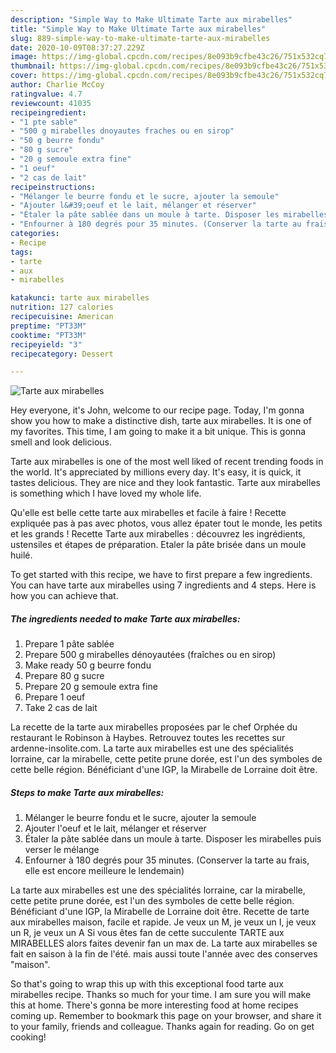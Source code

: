```yaml
---
description: "Simple Way to Make Ultimate Tarte aux mirabelles"
title: "Simple Way to Make Ultimate Tarte aux mirabelles"
slug: 889-simple-way-to-make-ultimate-tarte-aux-mirabelles
date: 2020-10-09T08:37:27.229Z
image: https://img-global.cpcdn.com/recipes/8e093b9cfbe43c26/751x532cq70/tarte-aux-mirabelles-photo-principale-de-la-recette.jpg
thumbnail: https://img-global.cpcdn.com/recipes/8e093b9cfbe43c26/751x532cq70/tarte-aux-mirabelles-photo-principale-de-la-recette.jpg
cover: https://img-global.cpcdn.com/recipes/8e093b9cfbe43c26/751x532cq70/tarte-aux-mirabelles-photo-principale-de-la-recette.jpg
author: Charlie McCoy
ratingvalue: 4.7
reviewcount: 41035
recipeingredient:
- "1 pte sable"
- "500 g mirabelles dnoyautes fraches ou en sirop"
- "50 g beurre fondu"
- "80 g sucre"
- "20 g semoule extra fine"
- "1 oeuf"
- "2 cas de lait"
recipeinstructions:
- "Mélanger le beurre fondu et le sucre, ajouter la semoule"
- "Ajouter l&#39;oeuf et le lait, mélanger et réserver"
- "Étaler la pâte sablée dans un moule à tarte. Disposer les mirabelles puis verser le mélange"
- "Enfourner à 180 degrés pour 35 minutes. (Conserver la tarte au frais, elle est encore meilleure le lendemain)"
categories:
- Recipe
tags:
- tarte
- aux
- mirabelles

katakunci: tarte aux mirabelles 
nutrition: 127 calories
recipecuisine: American
preptime: "PT33M"
cooktime: "PT33M"
recipeyield: "3"
recipecategory: Dessert

---
```



![Tarte aux mirabelles](https://img-global.cpcdn.com/recipes/8e093b9cfbe43c26/751x532cq70/tarte-aux-mirabelles-photo-principale-de-la-recette.jpg)

Hey everyone, it's John, welcome to our recipe page. Today, I'm gonna show you how to make a distinctive dish, tarte aux mirabelles. It is one of my favorites. This time, I am going to make it a bit unique. This is gonna smell and look delicious.

Tarte aux mirabelles is one of the most well liked of recent trending foods in the world. It's appreciated by millions every day. It's easy, it is quick, it tastes delicious. They are nice and they look fantastic. Tarte aux mirabelles is something which I have loved my whole life.

Qu&#39;elle est belle cette tarte aux mirabelles et facile à faire ! Recette expliquée pas à pas avec photos, vous allez épater tout le monde, les petits et les grands ! Recette Tarte aux mirabelles : découvrez les ingrédients, ustensiles et étapes de préparation. Etaler la pâte brisée dans un moule huilé.


To get started with this recipe, we have to first prepare a few ingredients. You can have tarte aux mirabelles using 7 ingredients and 4 steps. Here is how you can achieve that.

<!--inarticleads1-->

##### The ingredients needed to make Tarte aux mirabelles:

1. Prepare 1 pâte sablée
1. Prepare 500 g mirabelles dénoyautées (fraîches ou en sirop)
1. Make ready 50 g beurre fondu
1. Prepare 80 g sucre
1. Prepare 20 g semoule extra fine
1. Prepare 1 oeuf
1. Take 2 cas de lait


La recette de la tarte aux mirabelles proposées par le chef Orphée du restaurant le Robinson à Haybes. Retrouvez toutes les recettes sur ardenne-insolite.com. La tarte aux mirabelles est une des spécialités lorraine, car la mirabelle, cette petite prune dorée, est l&#39;un des symboles de cette belle région. Bénéficiant d&#39;une IGP, la Mirabelle de Lorraine doit être. 

<!--inarticleads2-->

##### Steps to make Tarte aux mirabelles:

1. Mélanger le beurre fondu et le sucre, ajouter la semoule
1. Ajouter l&#39;oeuf et le lait, mélanger et réserver
1. Étaler la pâte sablée dans un moule à tarte. Disposer les mirabelles puis verser le mélange
1. Enfourner à 180 degrés pour 35 minutes. (Conserver la tarte au frais, elle est encore meilleure le lendemain)


La tarte aux mirabelles est une des spécialités lorraine, car la mirabelle, cette petite prune dorée, est l&#39;un des symboles de cette belle région. Bénéficiant d&#39;une IGP, la Mirabelle de Lorraine doit être. Recette de tarte aux mirabelles maison, facile et rapide. Je veux un M, je veux un I, je veux un R, je veux un A Si vous êtes fan de cette succulente TARTE aux MIRABELLES alors faites devenir fan un max de. La tarte aux mirabelles se fait en saison à la fin de l&#39;été. mais aussi toute l&#39;année avec des conserves &#34;maison&#34;. 

So that's going to wrap this up with this exceptional food tarte aux mirabelles recipe. Thanks so much for your time. I am sure you will make this at home. There's gonna be more interesting food at home recipes coming up. Remember to bookmark this page on your browser, and share it to your family, friends and colleague. Thanks again for reading. Go on get cooking!
